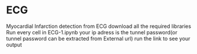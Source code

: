 # ECG
Myocardial Infarction detection from ECG
download all the required libraries
Run every cell in ECG-1.ipynb
your ip adress is the tunnel password(or tunnel password can be extracted from External url)
run the link to see your output
